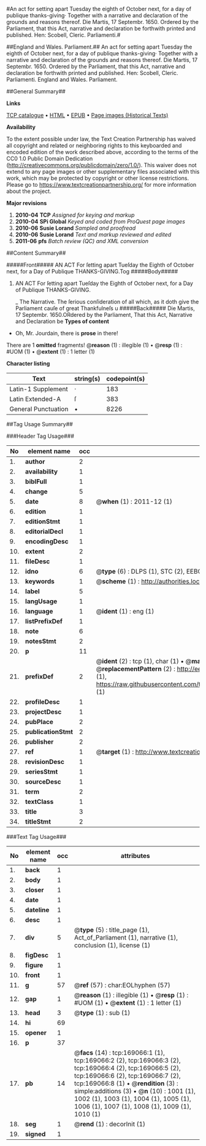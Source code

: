 #An act for setting apart Tuesday the eighth of October next, for a day of publique thanks-giving· Together with a narrative and declaration of the grounds and reasons thereof. Die Martis, 17 Septembr. 1650. Ordered by the Parliament, that this Act, narrative and declaration be forthwith printed and published. Hen: Scobell, Cleric. Parliamenti.#

##England and Wales. Parliament.##
An act for setting apart Tuesday the eighth of October next, for a day of publique thanks-giving· Together with a narrative and declaration of the grounds and reasons thereof. Die Martis, 17 Septembr. 1650. Ordered by the Parliament, that this Act, narrative and declaration be forthwith printed and published. Hen: Scobell, Cleric. Parliamenti.
England and Wales. Parliament.

##General Summary##

**Links**

[TCP catalogue](http://www.ota.ox.ac.uk/tcp/)  • 
[HTML](http://tei.it.ox.ac.uk/tcp/Texts-HTML/free/A74/A74387.html)  • 
[EPUB](http://tei.it.ox.ac.uk/tcp/Texts-EPUB/free/A74/A74387.epub) • 
[Page images (Historical Texts)](https://historicaltexts.jisc.ac.uk/eebo-99868137e)

**Availability**

To the extent possible under law, the Text Creation Partnership has waived all copyright and related or neighboring rights to this keyboarded and encoded edition of the work described above, according to the terms of the CC0 1.0 Public Domain Dedication (http://creativecommons.org/publicdomain/zero/1.0/). This waiver does not extend to any page images or other supplementary files associated with this work, which may be protected by copyright or other license restrictions. Please go to https://www.textcreationpartnership.org/ for more information about the project.

**Major revisions**

1. __2010-04__ __TCP__ *Assigned for keying and markup*
1. __2010-04__ __SPi Global__ *Keyed and coded from ProQuest page images*
1. __2010-06__ __Susie Lorand__ *Sampled and proofread*
1. __2010-06__ __Susie Lorand__ *Text and markup reviewed and edited*
1. __2011-06__ __pfs__ *Batch review (QC) and XML conversion*

##Content Summary##

#####Front#####
AN ACT For ſetting apart Tueſday the Eighth of October next, for a Day of Publique THANKS-GIVING.Tog
#####Body#####

1. AN ACT For ſetting apart Tueſday the Eighth of October next, for a Day of Publique THANKS-GIVING.

    _ The Narrative.
The ſerious conſideration of all which, as it doth give the Parliament cauſe of great Thankfulneſs u
#####Back#####
Die Martis, 17 Septembr. 1650.ORdered by the Parliament, That this Act, Narrative and Declaration be
**Types of content**

  * Oh, Mr. Jourdain, there is **prose** in there!

There are 1 **omitted** fragments! 
 @__reason__ (1) : illegible (1)  •  @__resp__ (1) : #UOM (1)  •  @__extent__ (1) : 1 letter (1)

**Character listing**


|Text|string(s)|codepoint(s)|
|---|---|---|
|Latin-1 Supplement|·|183|
|Latin Extended-A|ſ|383|
|General Punctuation|•|8226|

##Tag Usage Summary##

###Header Tag Usage###

|No|element name|occ|attributes|
|---|---|---|---|
|1.|__author__|2||
|2.|__availability__|1||
|3.|__biblFull__|1||
|4.|__change__|5||
|5.|__date__|8| @__when__ (1) : 2011-12 (1)|
|6.|__edition__|1||
|7.|__editionStmt__|1||
|8.|__editorialDecl__|1||
|9.|__encodingDesc__|1||
|10.|__extent__|2||
|11.|__fileDesc__|1||
|12.|__idno__|6| @__type__ (6) : DLPS (1), STC (2), EEBO-CITATION (1), PROQUEST (1), VID (1)|
|13.|__keywords__|1| @__scheme__ (1) : http://authorities.loc.gov/ (1)|
|14.|__label__|5||
|15.|__langUsage__|1||
|16.|__language__|1| @__ident__ (1) : eng (1)|
|17.|__listPrefixDef__|1||
|18.|__note__|6||
|19.|__notesStmt__|2||
|20.|__p__|11||
|21.|__prefixDef__|2| @__ident__ (2) : tcp (1), char (1)  •  @__matchPattern__ (2) : ([0-9\-]+):([0-9IVX]+) (1), (.+) (1)  •  @__replacementPattern__ (2) : http://eebo.chadwyck.com/downloadtiff?vid=$1&page=$2 (1), https://raw.githubusercontent.com/textcreationpartnership/Texts/master/tcpchars.xml#$1 (1)|
|22.|__profileDesc__|1||
|23.|__projectDesc__|1||
|24.|__pubPlace__|2||
|25.|__publicationStmt__|2||
|26.|__publisher__|2||
|27.|__ref__|1| @__target__ (1) : http://www.textcreationpartnership.org/docs/. (1)|
|28.|__revisionDesc__|1||
|29.|__seriesStmt__|1||
|30.|__sourceDesc__|1||
|31.|__term__|2||
|32.|__textClass__|1||
|33.|__title__|3||
|34.|__titleStmt__|2||


###Text Tag Usage###

|No|element name|occ|attributes|
|---|---|---|---|
|1.|__back__|1||
|2.|__body__|1||
|3.|__closer__|1||
|4.|__date__|1||
|5.|__dateline__|1||
|6.|__desc__|1||
|7.|__div__|5| @__type__ (5) : title_page (1), Act_of_Parliament (1), narrative (1), conclusion (1), license (1)|
|8.|__figDesc__|1||
|9.|__figure__|1||
|10.|__front__|1||
|11.|__g__|57| @__ref__ (57) : char:EOLhyphen (57)|
|12.|__gap__|1| @__reason__ (1) : illegible (1)  •  @__resp__ (1) : #UOM (1)  •  @__extent__ (1) : 1 letter (1)|
|13.|__head__|3| @__type__ (1) : sub (1)|
|14.|__hi__|69||
|15.|__opener__|1||
|16.|__p__|37||
|17.|__pb__|14| @__facs__ (14) : tcp:169066:1 (1), tcp:169066:2 (2), tcp:169066:3 (2), tcp:169066:4 (2), tcp:169066:5 (2), tcp:169066:6 (2), tcp:169066:7 (2), tcp:169066:8 (1)  •  @__rendition__ (3) : simple:additions (3)  •  @__n__ (10) : 1001 (1), 1002 (1), 1003 (1), 1004 (1), 1005 (1), 1006 (1), 1007 (1), 1008 (1), 1009 (1), 1010 (1)|
|18.|__seg__|1| @__rend__ (1) : decorInit (1)|
|19.|__signed__|1||
